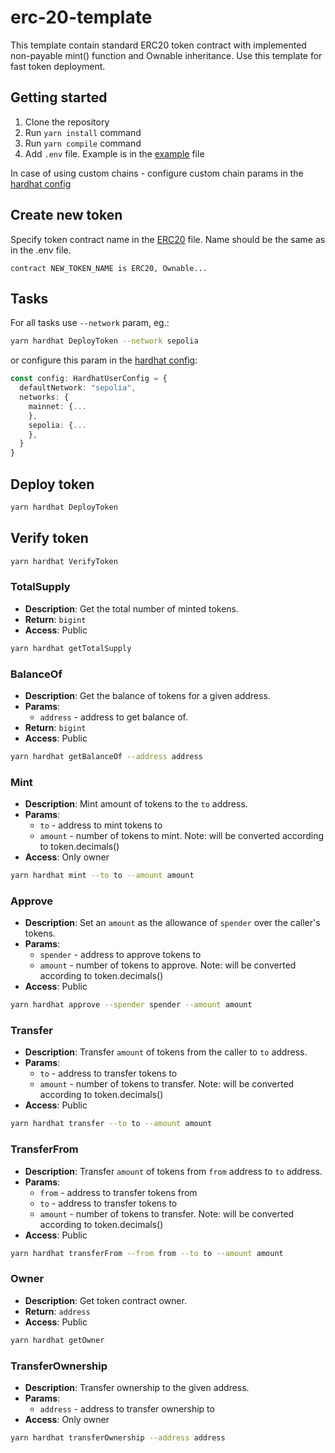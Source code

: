 # erc-20-template

This template contain standard ERC20 token contract with implemented non-payable mint() function and Ownable inheritance. Use this template for fast token deployment.

## Getting started

1. Clone the repository
2. Run `yarn install` command
3. Run `yarn compile` command
4. Add `.env` file. Example is in the [example](.env.example) file

In case of using custom chains - configure custom chain params in the [hardhat config](hardhat.config.ts)

## Create new token

Specify token contract name in the [ERC20](./contracts/ERC20.sol) file. Name should be the same as in the .env file.

```solidity
contract NEW_TOKEN_NAME is ERC20, Ownable...
```

## Tasks

For all tasks use `--network` param, eg.:
```bash
yarn hardhat DeployToken --network sepolia
```
or configure this param in the [hardhat config](hardhat.config.ts):
```typescript
const config: HardhatUserConfig = {
  defaultNetwork: "sepolia",
  networks: {
    mainnet: {...
    },
    sepolia: {...
    },
  }
}
```
## Deploy token

```bash
yarn hardhat DeployToken
```

## Verify token

```bash
yarn hardhat VerifyToken
```

### TotalSupply
- **Description**: Get the total number of minted tokens.
- **Return**: `bigint`
- **Access**: Public

```bash
yarn hardhat getTotalSupply
```

### BalanceOf
- **Description**: Get the balance of tokens for a given address.
- **Params**:
  - `address` - address to get balance of.
- **Return**: `bigint`
- **Access**: Public

```bash
yarn hardhat getBalanceOf --address address
```

### Mint
- **Description**: Mint amount of tokens to the `to` address.
- **Params**:
  - `to` - address to mint tokens to
  - `amount` - number of tokens to mint. Note: will be converted according to token.decimals()
- **Access**: Only owner

```bash
yarn hardhat mint --to to --amount amount
```

### Approve
- **Description**: Set an `amount` as the allowance of `spender` over the caller's tokens.
- **Params**:
  - `spender` - address to approve tokens to
  - `amount` - number of tokens to approve. Note: will be converted according to token.decimals()
- **Access**: Public

```bash
yarn hardhat approve --spender spender --amount amount
```

### Transfer
- **Description**: Transfer `amount` of tokens from the caller to `to` address.
- **Params**:
  - `to` - address to transfer tokens to
  - `amount` - number of tokens to transfer. Note: will be converted according to token.decimals()
- **Access**: Public

```bash
yarn hardhat transfer --to to --amount amount
```

### TransferFrom
- **Description**: Transfer `amount` of tokens from `from` address to `to` address.
- **Params**:
  - `from` - address to transfer tokens from
  - `to` - address to transfer tokens to
  - `amount` - number of tokens to transfer. Note: will be converted according to token.decimals()
- **Access**: Public

```bash
yarn hardhat transferFrom --from from --to to --amount amount
```

### Owner
- **Description**: Get token contract owner.
- **Return**: `address`
- **Access**: Public

```bash
yarn hardhat getOwner
```

### TransferOwnership
- **Description**: Transfer ownership to the given address.
- **Params**:
  - `address` - address to transfer ownership to
- **Access**: Only owner

```bash
yarn hardhat transferOwnership --address address
```